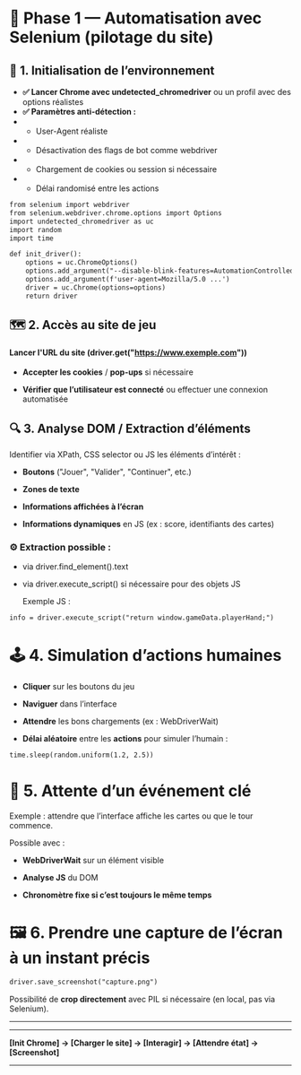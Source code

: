 # 🧭 Phase 1 — Automatisation avec Selenium (pilotage du site)



## 🧱 1. Initialisation de l’environnement

- **✅ Lancer Chrome avec undetected_chromedriver** ou un profil avec des options réalistes
- **✅ Paramètres anti-détection :**
- - User-Agent réaliste
- - Désactivation des flags de bot comme webdriver
- - Chargement de cookies ou session si nécessaire
- - Délai randomisé entre les actions
```markdown
from selenium import webdriver
from selenium.webdriver.chrome.options import Options
import undetected_chromedriver as uc
import random
import time

def init_driver():
    options = uc.ChromeOptions()
    options.add_argument("--disable-blink-features=AutomationControlled")
    options.add_argument(f'user-agent=Mozilla/5.0 ...')
    driver = uc.Chrome(options=options)
    return driver
```


## 🗺️ 2. Accès au site de jeu

#### Lancer l'URL du site (driver.get("https://www.exemple.com"))
- **Accepter les cookies** / **pop-ups** si nécessaire

- **Vérifier que l’utilisateur est connecté** ou effectuer une connexion automatisée



## 🔍 3. Analyse DOM / Extraction d’éléments

Identifier via XPath, CSS selector ou JS les éléments d’intérêt :

- **Boutons** ("Jouer", "Valider", "Continuer", etc.)

- **Zones de texte**

- **Informations affichées à l’écran**

- **Informations dynamiques** en JS (ex : score, identifiants des cartes)

### ⚙️ Extraction possible :

- via driver.find_element().text

- via driver.execute_script() si nécessaire pour des objets JS

    Exemple JS :

```markdown
info = driver.execute_script("return window.gameData.playerHand;")
```

# 🕹️ 4. Simulation d’actions humaines

- **Cliquer** sur les boutons du jeu

- **Naviguer** dans l’interface

- **Attendre** les bons chargements (ex : WebDriverWait)

- **Délai aléatoire** entre les **actions** pour simuler l’humain :

```markdown
time.sleep(random.uniform(1.2, 2.5))
```

# 📸 5. Attente d’un événement clé

Exemple : attendre que l’interface affiche les cartes ou que le tour commence.

Possible avec :

  - **WebDriverWait** sur un élément visible

  - **Analyse JS** du DOM

 - **Chronomètre fixe si c’est toujours le même temps**


# 🖼️ 6. Prendre une capture de l’écran à un instant précis
```markdown
driver.save_screenshot("capture.png")
```

Possibilité de **crop directement** avec PIL si nécessaire (en local, pas via Selenium).


----
____

****[Init Chrome] → [Charger le site] → [Interagir] → [Attendre état] → [Screenshot]****

----


